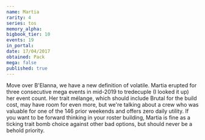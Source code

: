 ```yaml
---
name: Martia
rarity: 4
series: tos
memory_alpha:
bigbook_tier: 10
events: 19
in_portal:
date: 17/04/2017
obtained: Pack
mega: false
published: true
---
```


Move over B'Elanna, we have a new definition of volatile. Martia erupted for three consecutive mega events in mid-2019 to tredecuple (I looked it up) her event count. Her trait mélange, which should include Brutal for the build cost, may have room for even more, but we're talking about a crew who was valuable for one of the 146 prior weekends and offers zero daily utility. If you want to be forward thinking in your roster building, Martia is fine as a ticking trait bomb choice against other bad options, but should never be a behold priority.
